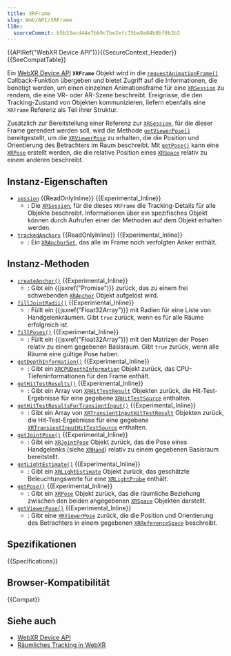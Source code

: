 ```yaml
---
title: XRFrame
slug: Web/API/XRFrame
l10n:
  sourceCommit: b5b33acd44e7bb9c7be2efc75ba9a04b8bf8b2b2
---
```


{{APIRef("WebXR Device API")}}{{SecureContext_Header}}{{SeeCompatTable}}

Ein [WebXR Device API](/de/docs/Web/API/WebXR_Device_API) **`XRFrame`** Objekt wird in die [`requestAnimationFrame()`](/de/docs/Web/API/XRSession/requestAnimationFrame) Callback-Funktion übergeben und bietet Zugriff auf die Informationen, die benötigt werden, um einen einzelnen Animationsframe für eine [`XRSession`](/de/docs/Web/API/XRSession) zu rendern, die eine VR- oder AR-Szene beschreibt. Ereignisse, die den Tracking-Zustand von Objekten kommunizieren, liefern ebenfalls eine `XRFrame` Referenz als Teil ihrer Struktur.

Zusätzlich zur Bereitstellung einer Referenz zur [`XRSession`](/de/docs/Web/API/XRSession), für die dieser Frame gerendert werden soll, wird die Methode [`getViewerPose()`](/de/docs/Web/API/XRFrame/getViewerPose) bereitgestellt, um die [`XRViewerPose`](/de/docs/Web/API/XRViewerPose) zu erhalten, die die Position und Orientierung des Betrachters im Raum beschreibt. Mit [`getPose()`](/de/docs/Web/API/XRFrame/getPose) kann eine [`XRPose`](/de/docs/Web/API/XRPose) erstellt werden, die die relative Position eines [`XRSpace`](/de/docs/Web/API/XRSpace) relativ zu einem anderen beschreibt.

## Instanz-Eigenschaften

- [`session`](/de/docs/Web/API/XRFrame/session) {{ReadOnlyInline}} {{Experimental_Inline}}
  - : Die [`XRSession`](/de/docs/Web/API/XRSession), für die dieses `XRFrame` die Tracking-Details für alle Objekte beschreibt. Informationen über ein spezifisches Objekt können durch Aufrufen einer der Methoden auf dem Objekt erhalten werden.
- [`trackedAnchors`](/de/docs/Web/API/XRFrame/trackedAnchors) {{ReadOnlyInline}} {{Experimental_Inline}}
  - : Ein [`XRAnchorSet`](/de/docs/Web/API/XRAnchorSet), das alle im Frame noch verfolgten Anker enthält.

## Instanz-Methoden

- [`createAnchor()`](/de/docs/Web/API/XRFrame/createAnchor) {{Experimental_Inline}}
  - : Gibt ein {{jsxref("Promise")}} zurück, das zu einem frei schwebenden [`XRAnchor`](/de/docs/Web/API/XRAnchor) Objekt aufgelöst wird.
- [`fillJointRadii()`](/de/docs/Web/API/XRFrame/fillJointRadii) {{Experimental_Inline}}
  - : Füllt ein {{jsxref("Float32Array")}} mit Radien für eine Liste von Handgelenkräumen. Gibt `true` zurück, wenn es für alle Räume erfolgreich ist.
- [`fillPoses()`](/de/docs/Web/API/XRFrame/fillPoses) {{Experimental_Inline}}
  - : Füllt ein {{jsxref("Float32Array")}} mit den Matrizen der Posen relativ zu einem gegebenen Basisraum. Gibt `true` zurück, wenn alle Räume eine gültige Pose haben.
- [`getDepthInformation()`](/de/docs/Web/API/XRFrame/getDepthInformation) {{Experimental_Inline}}
  - : Gibt ein [`XRCPUDepthInformation`](/de/docs/Web/API/XRCPUDepthInformation) Objekt zurück, das CPU-Tiefeninformationen für den Frame enthält.
- [`getHitTestResults()`](/de/docs/Web/API/XRFrame/getHitTestResults) {{Experimental_Inline}}
  - : Gibt ein Array von [`XRHitTestResult`](/de/docs/Web/API/XRHitTestResult) Objekten zurück, die Hit-Test-Ergebnisse für eine gegebene [`XRHitTestSource`](/de/docs/Web/API/XRHitTestSource) enthalten.
- [`getHitTestResultsForTransientInput()`](/de/docs/Web/API/XRFrame/getHitTestResultsForTransientInput) {{Experimental_Inline}}
  - : Gibt ein Array von [`XRTransientInputHitTestResult`](/de/docs/Web/API/XRTransientInputHitTestResult) Objekten zurück, die Hit-Test-Ergebnisse für eine gegebene [`XRTransientInputHitTestSource`](/de/docs/Web/API/XRTransientInputHitTestSource) enthalten.
- [`getJointPose()`](/de/docs/Web/API/XRFrame/getJointPose) {{Experimental_Inline}}
  - : Gibt ein [`XRJointPose`](/de/docs/Web/API/XRJointPose) Objekt zurück, das die Pose eines Handgelenks (siehe [`XRHand`](/de/docs/Web/API/XRHand)) relativ zu einem gegebenen Basisraum bereitstellt.
- [`getLightEstimate()`](/de/docs/Web/API/XRFrame/getLightEstimate) {{Experimental_Inline}}
  - : Gibt ein [`XRLightEstimate`](/de/docs/Web/API/XRLightEstimate) Objekt zurück, das geschätzte Beleuchtungswerte für eine [`XRLightProbe`](/de/docs/Web/API/XRLightProbe) enthält.
- [`getPose()`](/de/docs/Web/API/XRFrame/getPose) {{Experimental_Inline}}
  - : Gibt ein [`XRPose`](/de/docs/Web/API/XRPose) Objekt zurück, das die räumliche Beziehung zwischen den beiden angegebenen [`XRSpace`](/de/docs/Web/API/XRSpace) Objekten darstellt.
- [`getViewerPose()`](/de/docs/Web/API/XRFrame/getViewerPose) {{Experimental_Inline}}
  - : Gibt eine [`XRViewerPose`](/de/docs/Web/API/XRViewerPose) zurück, die die Position und Orientierung des Betrachters in einem gegebenen [`XRReferenceSpace`](/de/docs/Web/API/XRReferenceSpace) beschreibt.

## Spezifikationen

{{Specifications}}

## Browser-Kompatibilität

{{Compat}}

## Siehe auch

- [WebXR Device API](/de/docs/Web/API/WebXR_Device_API)
- [Räumliches Tracking in WebXR](/de/docs/Web/API/WebXR_Device_API/Spatial_tracking)
